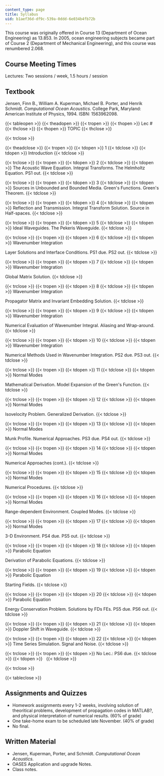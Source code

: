 ```yaml
---
content_type: page
title: Syllabus
uid: b1aef36d-df9c-539a-0ddd-6e034b4fb72b
---
```


This course was originally offered in Course 13 (Department of Ocean Engineering) as 13.853. In 2005, ocean engineering subjects became part of Course 2 (Department of Mechanical Engineering), and this course was renumbered 2.068.

Course Meeting Times
--------------------

Lectures: Two sessions / week, 1.5 hours / session

Textbook
--------

Jensen, Finn B., William A. Kuperman, Michael B. Porter, and Henrik Schmidt. _Computational Ocean Acoustics_. College Park, Maryland: American Institute of Physics, 1994. ISBN: 1563962098.

{{< tableopen >}}
{{< theadopen >}}
{{< tropen >}}
{{< thopen >}}
Lec #
{{< thclose >}}
{{< thopen >}}
TOPIC
{{< thclose >}}

{{< trclose >}}

{{< theadclose >}}
{{< tropen >}}
{{< tdopen >}}
1
{{< tdclose >}}
{{< tdopen >}}
Introduction
{{< tdclose >}}

{{< trclose >}}
{{< tropen >}}
{{< tdopen >}}
2
{{< tdclose >}}
{{< tdopen >}}
The Acoustic Wave Equation. Integral Transforms. The Helmholtz Equation. PS1 out.
{{< tdclose >}}

{{< trclose >}}
{{< tropen >}}
{{< tdopen >}}
3
{{< tdclose >}}
{{< tdopen >}}
Sources in Unbounded and Bounded Media. Green's Functions. Green's Theorem.
{{< tdclose >}}

{{< trclose >}}
{{< tropen >}}
{{< tdopen >}}
4
{{< tdclose >}}
{{< tdopen >}}
Reflection and Transmission. Integral Transform Solution. Source in Half-spaces.
{{< tdclose >}}

{{< trclose >}}
{{< tropen >}}
{{< tdopen >}}
5
{{< tdclose >}}
{{< tdopen >}}
Ideal Waveguides. The Pekeris Waveguide.
{{< tdclose >}}

{{< trclose >}}
{{< tropen >}}
{{< tdopen >}}
6
{{< tdclose >}}
{{< tdopen >}}
Wavenumber Integration  
  
Layer Solutions and Interface Conditions. PS1 due. PS2 out.
{{< tdclose >}}

{{< trclose >}}
{{< tropen >}}
{{< tdopen >}}
7
{{< tdclose >}}
{{< tdopen >}}
Wavenumber Integration  
  
Global Matrix Solution.
{{< tdclose >}}

{{< trclose >}}
{{< tropen >}}
{{< tdopen >}}
8
{{< tdclose >}}
{{< tdopen >}}
Wavenumber Integration  
  
Propagator Matrix and Invariant Embedding Solution.
{{< tdclose >}}

{{< trclose >}}
{{< tropen >}}
{{< tdopen >}}
9
{{< tdclose >}}
{{< tdopen >}}
Wavenumber Integration  
  
Numerical Evaluation of Wavenumber Integral. Aliasing and Wrap-around.
{{< tdclose >}}

{{< trclose >}}
{{< tropen >}}
{{< tdopen >}}
10
{{< tdclose >}}
{{< tdopen >}}
Wavenumber Integration  
  
Numerical Methods Used in Wavenumber Integration. PS2 due. PS3 out.
{{< tdclose >}}

{{< trclose >}}
{{< tropen >}}
{{< tdopen >}}
11
{{< tdclose >}}
{{< tdopen >}}
Normal Modes  
  
Mathematical Derivation. Model Expansion of the Green's Function.
{{< tdclose >}}

{{< trclose >}}
{{< tropen >}}
{{< tdopen >}}
12
{{< tdclose >}}
{{< tdopen >}}
Normal Modes  
  
Isovelocity Problem. Generalized Derivation.
{{< tdclose >}}

{{< trclose >}}
{{< tropen >}}
{{< tdopen >}}
13
{{< tdclose >}}
{{< tdopen >}}
Normal Modes  
  
Munk Profile. Numerical Approaches. PS3 due. PS4 out.
{{< tdclose >}}

{{< trclose >}}
{{< tropen >}}
{{< tdopen >}}
14
{{< tdclose >}}
{{< tdopen >}}
Normal Modes  
  
Numerical Approaches (cont.).
{{< tdclose >}}

{{< trclose >}}
{{< tropen >}}
{{< tdopen >}}
15
{{< tdclose >}}
{{< tdopen >}}
Normal Modes  
  
Numerical Procedures.
{{< tdclose >}}

{{< trclose >}}
{{< tropen >}}
{{< tdopen >}}
16
{{< tdclose >}}
{{< tdopen >}}
Normal Modes  
  
Range-dependent Environment. Coupled Modes.
{{< tdclose >}}

{{< trclose >}}
{{< tropen >}}
{{< tdopen >}}
17
{{< tdclose >}}
{{< tdopen >}}
Normal Modes  
  
3-D Environment. PS4 due. PS5 out.
{{< tdclose >}}

{{< trclose >}}
{{< tropen >}}
{{< tdopen >}}
18
{{< tdclose >}}
{{< tdopen >}}
Parabolic Equation  
  
Derivation of Parabolic Equations.
{{< tdclose >}}

{{< trclose >}}
{{< tropen >}}
{{< tdopen >}}
19
{{< tdclose >}}
{{< tdopen >}}
Parabolic Equation  
  
Starting Fields.
{{< tdclose >}}

{{< trclose >}}
{{< tropen >}}
{{< tdopen >}}
20
{{< tdclose >}}
{{< tdopen >}}
Parabolic Equation  
  
Energy Conservation Problem. Solutions by FDs FEs. PS5 due. PS6 out.
{{< tdclose >}}

{{< trclose >}}
{{< tropen >}}
{{< tdopen >}}
21
{{< tdclose >}}
{{< tdopen >}}
Doppler Shift in Waveguide.
{{< tdclose >}}

{{< trclose >}}
{{< tropen >}}
{{< tdopen >}}
22
{{< tdclose >}}
{{< tdopen >}}
Time Series Simulation. Signal and Noise.
{{< tdclose >}}

{{< trclose >}}
{{< tropen >}}
{{< tdopen >}}
No Lec.: PS6 due.
{{< tdclose >}}
{{< tdopen >}}
 
{{< tdclose >}}

{{< trclose >}}

{{< tableclose >}}

Assignments and Quizzes
-----------------------

*   Homework assignments every 1-2 weeks, involving solution of theoritical problems, development of propagation codes in MATLAB?, and physical interpretation of numerical results. (60% of grade)
*   One take-home exam to be scheduled late November. (40% of grade)
*   No final.

Written Material
----------------

*   Jensen, Kuperman, Porter, and Schmidt. _Computational Ocean Acoustics._
*   OASES Application and upgrade Notes.
*   Class notes.